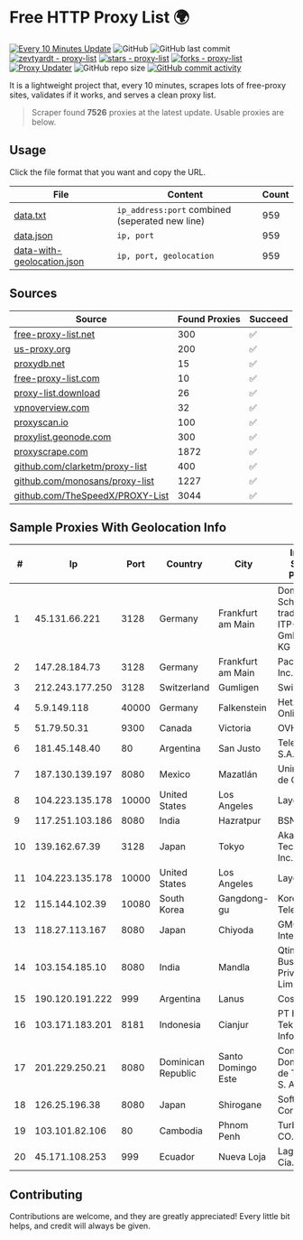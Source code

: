 
# Free HTTP Proxy List 🌍

[![Every 10 Minutes Update](https://github.com/mertguvencli/http-proxy-list/actions/workflows/main.yml/badge.svg?branch=main)](https://github.com/mertguvencli/http-proxy-list/actions/workflows/main.yml)
![GitHub](https://img.shields.io/github/license/mertguvencli/http-proxy-list)
![GitHub last commit](https://img.shields.io/github/last-commit/mertguvencli/http-proxy-list)
[![zevtyardt - proxy-list](https://img.shields.io/static/v1?label=zevtyardt&message=proxy-list&color=blue&logo=github)](https://github.com/zevtyardt/proxy-list "Go to GitHub repo")
[![stars - proxy-list](https://img.shields.io/github/stars/zevtyardt/proxy-list?style=social)](https://github.com/zevtyardt/proxy-list)
[![forks - proxy-list](https://img.shields.io/github/forks/zevtyardt/proxy-list?style=social)](https://github.com/zevtyardt/proxy-list)
[![Proxy Updater](https://github.com/zevtyardt/proxy-list/workflows/Proxy%20Updater/badge.svg)](https://github.com/zevtyardt/proxy-list/actions?query=workflow:"Proxy+Updater")
![GitHub repo size](https://img.shields.io/github/repo-size/zevtyardt/proxy-list)
[![GitHub commit activity](https://img.shields.io/github/commit-activity/m/zevtyardt/proxy-list?logo=commits)](https://github.com/zevtyardt/proxy-list/commits/main)

It is a lightweight project that, every 10 minutes, scrapes lots of free-proxy sites, validates if it works, and serves a clean proxy list.

> Scraper found **7526** proxies at the latest update. Usable proxies are below.

## Usage

Click the file format that you want and copy the URL.

|File|Content|Count|
|----|-------|-----|
|[data.txt](https://raw.githubusercontent.com/mertguvencli/http-proxy-list/main/proxy-list/data.txt)|`ip_address:port` combined (seperated new line)|959|
|[data.json](https://raw.githubusercontent.com/mertguvencli/http-proxy-list/main/proxy-list/data.json)|`ip, port`|959|
|[data-with-geolocation.json](https://raw.githubusercontent.com/mertguvencli/http-proxy-list/main/proxy-list/data-with-geolocation.json)|`ip, port, geolocation`|959|

## Sources

|Source|Found Proxies|Succeed|
|------|-------------|-------|
|[free-proxy-list.net](https://free-proxy-list.net)|300|✅|
|[us-proxy.org](https://www.us-proxy.org)|200|✅|
|[proxydb.net](http://proxydb.net)|15|✅|
|[free-proxy-list.com](https://free-proxy-list.com/?page=&port=&type%5B%5D=http&type%5B%5D=https&up_time=0&search=Search)|10|✅|
|[proxy-list.download](https://www.proxy-list.download/HTTP)|26|✅|
|[vpnoverview.com](https://vpnoverview.com/privacy/anonymous-browsing/free-proxy-servers)|32|✅|
|[proxyscan.io](https://www.proxyscan.io)|100|✅|
|[proxylist.geonode.com](https://proxylist.geonode.com/api/proxy-list?limit=300&page=1&sort_by=lastChecked&sort_type=desc&protocols=http,https)|300|✅|
|[proxyscrape.com](https://api.proxyscrape.com/v2/?request=displayproxies&protocol=http&timeout=10000&country=all&ssl=all&anonymity=all)|1872|✅|
|[github.com/clarketm/proxy-list](https://raw.githubusercontent.com/clarketm/proxy-list/master/proxy-list-raw.txt)|400|✅|
|[github.com/monosans/proxy-list](https://raw.githubusercontent.com/monosans/proxy-list/main/proxies/http.txt)|1227|✅|
|[github.com/TheSpeedX/PROXY-List](https://raw.githubusercontent.com/TheSpeedX/PROXY-List/master/http.txt)|3044|✅|


## Sample Proxies With Geolocation Info

|#|Ip|Port|Country|City|Internet Service Provider|
|-|--|----|-------|----|-------------------------|
|1|45.131.66.221|3128|Germany|Frankfurt am Main|Dominic Scholz trading as ITP-Solutions GmbH & Co. KG|
|2|147.28.184.73|3128|Germany|Frankfurt am Main|Packet Host, Inc.|
|3|212.243.177.250|3128|Switzerland|Gumligen|Swisscom AG|
|4|5.9.149.118|40000|Germany|Falkenstein|Hetzner Online GmbH|
|5|51.79.50.31|9300|Canada|Victoria|OVH SAS|
|6|181.45.148.40|80|Argentina|San Justo|Telecentro S.A.|
|7|187.130.139.197|8080|Mexico|Mazatlán|Uninet S.A. de C.V.|
|8|104.223.135.178|10000|United States|Los Angeles|LayerHost|
|9|117.251.103.186|8080|India|Hazratpur|BSNL Internet|
|10|139.162.67.39|3128|Japan|Tokyo|Akamai Technologies, Inc.|
|11|104.223.135.178|10000|United States|Los Angeles|LayerHost|
|12|115.144.102.39|10080|South Korea|Gangdong-gu|Korea Telecom|
|13|118.27.113.167|8080|Japan|Chiyoda|GMO Internet, Inc.|
|14|103.154.185.10|8080|India|Mandla|Qtime Businesses Private Limited|
|15|190.120.191.222|999|Argentina|Lanus|Coseidi S.A.|
|16|103.171.183.201|8181|Indonesia|Cianjur|PT Hayat Teknologi Informatika|
|17|201.229.250.21|8080|Dominican Republic|Santo Domingo Este|Compañía Dominicana de Teléfonos S. A.|
|18|126.25.196.38|8080|Japan|Shirogane|Softbank BB Corp.|
|19|103.101.82.106|80|Cambodia|Phnom Penh|Turbotech CO.|
|20|45.171.108.253|999|Ecuador|Nueva Loja|Lagonet-tv Cia. Ltda.|



## Contributing

Contributions are welcome, and they are greatly appreciated! Every
little bit helps, and credit will always be given.


